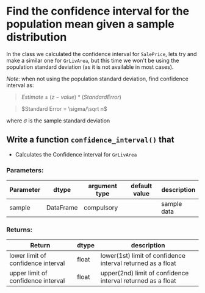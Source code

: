 # Find the confidence interval for the population mean given a sample distribution

In the class we calculated the confidence interval for `SalePrice`, lets try and make a similar one for `GrLivArea`, but this time we won't be using the population standard deviation (as it is not available in most cases).

*Note*: when not using the population standard deviation, find confidence interval as:

>$Estimate \pm (z-value) * (Standard Error)$

>$Standard Error = \sigma/\sqrt n$

where $\sigma$ is the sample standard deviation

## Write a function `confidence_interval()` that
* Calculates the Confidence interval for `GrLivArea`

### Parameters:

| Parameter | dtype | argument type | default value | description |
| --- | --- | --- | --- | --- | 
| sample | DataFrame | compulsory |  | sample data |


### Returns:

| Return | dtype | description |
| --- | --- | --- | 
| lower limit of confidence interval | float | lower(1st) limit of confidence interval returned as a float |
| upper limit of confidence interval | float | upper(2nd) limit of confidence interval returned as a float |
